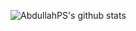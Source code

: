 ![AbdullahPS's github stats](https://github-readme-stats.vercel.app/api?username=AbdullahPS&show_icons=true&count_private=true&theme=dracula)
